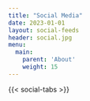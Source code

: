 ```yaml
---
title: "Social Media"
date: 2023-01-01
layout: social-feeds
header: social.jpg
menu:
  main:
    parent: 'About'
    weight: 15
---
```


{{< social-tabs >}}
